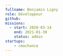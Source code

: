 ```yaml
---
fullname: Benjamin Ligny
role: Développeur
github: 
missions:
  - start: 2020-03-14
    end: 2021-01-30
    status: admin 
startups:
    - cmachance
---
```

